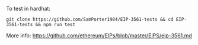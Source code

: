 To test in hardhat:
```
git clone https://github.com/SamPorter1984/EIP-3561-tests && cd EIP-3561-tests && npm run test
```

More info: https://github.com/ethereum/EIPs/blob/master/EIPS/eip-3561.md
